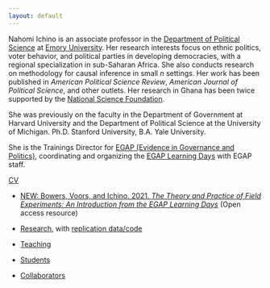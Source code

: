 ```yaml
---
layout: default
---
```


Nahomi Ichino is an associate professor in the [Department of Political Science](http://polisci.emory.edu/home/index.html) at [Emory University](https://www.emory.edu/home/index.html). Her research interests focus on ethnic politics, voter behavior, and political parties in developing democracies, with a regional specialization in sub-Saharan Africa. She also conducts research on methodology for causal inference in small _n_ settings. Her work has been published in _American Political Science Review_, _American Journal of Political Science_, and other outlets. Her research in Ghana has been twice supported by the [National Science Foundation](https://www.nsf.gov). 

She was previously on the faculty in the Department of Government at Harvard University and the Department of Political Science at the University of Michigan.  Ph.D. Stanford University, B.A. Yale University.

She is the Trainings Director for [EGAP (Evidence in Governance and Politics)](https://egap.org), coordinating and organizing the [EGAP Learning Days](https://egap.org/learning-days/) with EGAP staff.


[CV](https://www.dropbox.com/s/il77d29xkwf552m/ichino-cv.pdf?dl=0)

- [NEW: Bowers, Voors, and Ichino.  2021.  _The Theory and Practice of Field Experiments: An Introduction from the EGAP Learning Days_](https://egap.github.io/theory_and_practice_of_field_experiments/) (Open access resource)

- [Research](./research.html), with [replication data/code](https://dataverse.harvard.edu/dataverse/nichino)

- [Teaching](./teaching.html)

- [Students](./students.html)

- [Collaborators](./collaborators.html)